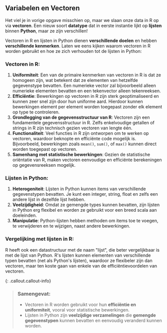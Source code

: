 ## Variabelen en Vectoren
Het viel je in vorige opgave misschien op, maar we slaan onze data in R op via **vectoren**. Een nieuw soort **datatype** dat in eerste instantie lijkt op **lijsten** binnen **Python**, maar ze zijn verschillen! 

Vectoren in R en lijsten in Python dienen **verschillende doelen** en hebben **verschillende kenmerken**. Laten we eens kijken waarom vectoren in R worden gebruikt en hoe ze zich verhouden tot de lijsten in Python:

### Vectoren in R:
1. **Uniformiteit**: Een van de primaire kenmerken van vectoren in R is dat ze homogeen zijn, wat betekent dat ze elementen van hetzelfde gegevenstype bevatten. Een numerieke vector zal bijvoorbeeld alleen numerieke elementen bevatten en een tekenvector alleen tekenreeksen.
2. **Efficiëntie**: Bewerkingen op vectoren in R zijn sterk geoptimaliseerd en kunnen zeer snel zijn door hun uniforme aard. Hierdoor kunnen bewerkingen element per element worden toegepast zonder elk element op type te controleren.
3. **Grondlegging van de gegevensstructuur van R**: Vectoren zijn een fundamentele gegevensstructuur in R. Zelfs enkelvoudige getallen of strings in R zijn technisch gezien vectoren van lengte één. 
4. **Functionaliteit**: Veel functies in R zijn ontworpen om te werken op vectoren, waardoor beknopte en efficiënte code mogelijk is. Bijvoorbeeld, bewerkingen zoals `mean()`, `sum()`, of `max()` kunnen direct worden toegepast op vectoren.
5. **Samenhang met statistische bewerkingen**: Gezien de statistische oriëntatie van R, maken vectoren eenvoudige en efficiënte berekeningen op gegevensreeksen mogelijk.


### Lijsten in Python:
1. **Heterogeniteit**: Lijsten in Python kunnen items van verschillende gegevenstypen bevatten. Je kunt een integer, string, float en zelfs een andere lijst in dezelfde lijst hebben.
2. **Veelzijdigheid**: Omdat ze gemengde types kunnen bevatten, zijn lijsten in Python erg flexibel en worden ze gebruikt voor een breed scala aan doeleinden.
3. **Manipulatie**: Python-lijsten hebben methoden om items toe te voegen, te verwijderen en te wijzigen, naast andere bewerkingen.

### Vergelijking met lijsten in R:
R heeft ook een datastructuur met de naam "lijst", die beter vergelijkbaar is met de lijst van Python. R's lijsten kunnen elementen van verschillende typen bevatten (net als Python's lijsten), waardoor ze flexibeler zijn dan vectoren, maar ten koste gaan van enkele van de efficiëntievoordelen van vectoren.

{: .callout.callout-info}
>### Samengevat:
>* Vectoren in R worden gebruikt voor hun **efficiëntie en uniformiteit**, vooral voor statistische bewerkingen.
>* Lijsten in Python zijn **veelzijdige verzamelingen** die **gemengde gegevenstypen** kunnen bevatten en eenvoudig veranderd kunnen worden. 

